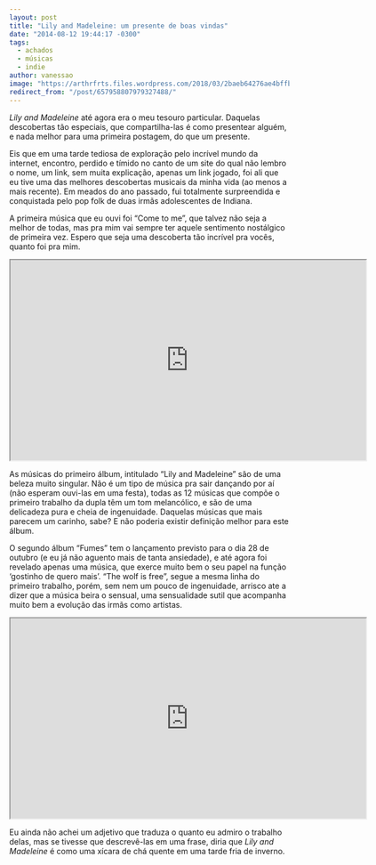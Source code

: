 ```yaml
---
layout: post
title: "Lily and Madeleine: um presente de boas vindas"
date: "2014-08-12 19:44:17 -0300"
tags:
  - achados
  - músicas
  - indie
author: vanessao
image: "https://arthrfrts.files.wordpress.com/2018/03/2baeb64276ae4bffbf47887a7e75f66f.jpg"
redirect_from: "/post/657958807979327488/"
---
```


_Lily and Madeleine_ até agora era o meu tesouro particular. Daquelas descobertas tão especiais, que compartilha-las é como presentear alguém, e nada melhor para uma primeira postagem, do que um presente.

Eis que em uma tarde tediosa de exploração pelo incrível mundo da internet, encontro, perdido e tímido no canto de um site do qual não lembro o nome, um link, sem muita explicação, apenas um link jogado, foi ali que eu tive uma das melhores descobertas musicais da minha vida (ao menos a mais recente). Em meados do ano passado, fui totalmente surpreendida e conquistada pelo pop folk de duas irmãs adolescentes de Indiana.

A primeira música que eu ouvi foi “Come to me”, que talvez não seja a melhor de todas, mas pra mim vai sempre ter aquele sentimento nostálgico de primeira vez. Espero que seja uma descoberta tão incrível pra vocês, quanto foi pra mim.

<iframe width="640" height="360" src="https://www.youtube-nocookie.com/embed/q3Wm5pV30tc"  allow="autoplay; encrypted-media" allowfullscreen></iframe>

As músicas do primeiro álbum, intitulado “Lily and Madeleine” são de uma beleza muito singular. Não é um tipo de música pra sair dançando por aí (não esperam ouvi-las em uma festa), todas as 12 músicas que compõe o primeiro trabalho da dupla têm um tom melancólico, e são de uma delicadeza pura e cheia de ingenuidade. Daquelas músicas que mais parecem um carinho, sabe? E não poderia existir definição melhor para este álbum.

O segundo álbum “Fumes” tem o lançamento previsto para o dia 28 de outubro (e eu já não aguento mais de tanta ansiedade), e até agora foi revelado apenas uma música, que exerce muito bem o seu papel na função ‘gostinho de quero mais’. “The wolf is free”, segue a mesma linha do primeiro trabalho, porém, sem nem um pouco de ingenuidade, arrisco ate a dizer que a música beira o sensual, uma sensualidade sutil que acompanha muito bem a evolução das irmãs como artistas.

<iframe width="640" height="360" src="https://www.youtube-nocookie.com/embed/iStHZStfWqM"  allow="autoplay; encrypted-media" allowfullscreen></iframe>

Eu ainda não achei um adjetivo que traduza o quanto eu admiro o trabalho delas, mas se tivesse que descrevê-las em uma frase, diria que _Lily and Madeleine_ é como uma xícara de chá quente em uma tarde fria de inverno.
